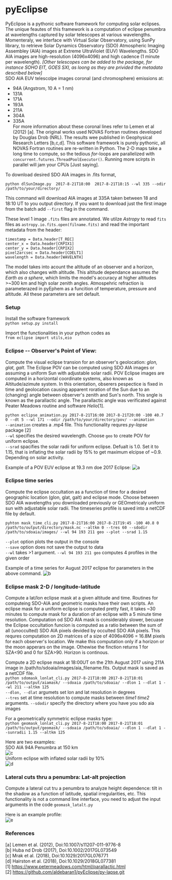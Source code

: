 # pyEclipse

PyEclipse is a pythonic software framework for computing solar eclipses. The unique feautes of this framework is a computation of eclipse penumbra at wavelengths captured by solar telescopes at various wavelengths. Momenteraly, we interface with Virtual Solar Observatory, using SunPy library, to retrieve Solar Dynamics Observatory (SDO) Atmospheric Imaging Assembley (AIA) images at Extreme UltraViolet (EUV) Wavelengths. SDO AIA images are high-resolution (4096x4096) and high cadence (1 minute per wavelength). *[Other telescopes can be added to the package, for instance SOHO EIT, GOES SXI, as loong as they are privided the metadata described below]*   
SDO AIA EUV telescolpe images coronal (and chromosphere) emissions at: 
- 94A (Angstrom, 10 A = 1 nm)
- 131A
- 171A
- 193A
- 211A
- 304A
- 335A    
For more information about these coronal lines refer to Lemen et al (2012) [a]. The original works used NOVAS Fortran routines developed by Douglas Drob (NRL). The results wee published in Geophysical Research Letters [b,c,d]. This software framework is purely pythonic, all NOVAS Fortran routines are re-written in Python. The 2-D maps take a long time to compute, so the tedious *for*-loops are parallelized with `concurrent.futures.ThreadPoolExecutor()`. Running more scirpts in parallel will jam your CPUs [Just saying].

To download desired SDO AIA images in .fits format, 

`python dlSunImage.py  2017-8-21T18:00  2017-8-21T18:15 --wl 335 --odir /path/to/your/directory/`

This command will download AIA images at 335A taken between 18 and 18:10 UT to you output directory. If you want to download just the first image from the batch add `--first` flag in the command.

These level 1 image `.fits` files are annotated. We utilze *Astropy* to read `fits` files as `astropy.io.fits.open(filname.fits)` and read the important metadata from the header:

`timestamp = Data.header[T_REC] `   
`center_x = Data.header[CRPIX1] `   
`center_y = Data.header[CRPIX2] `   
`pixel2arcsec = Data.header[CDELT1]`   
`wavelength = Data.header[WAVELNTH]`

The model takes into acount the altitude of an observer and a horizon, which also changes with altitude. This altitude dependance assumes *the Earth as a sphere*, which limits the model's accuracy at higher altitudes >~300 km and high solar zenith angles. Atmospehric refraction is parameterazed in pyEphem as a funcition of temperature, pressure and altitude. All these parameters are set default.

### Setup
Install the software framework  
`python setup.py install`

Import the functionalities in your python codes as   
`from eclipse import utils,eio`

### Eclipse -- Observer's Point of View:

Compute the visual eclipse transion for an observer's geolocation: *glon, glat, galt*. The Eclipse POV can be computed using SDO AIA images or assuming a uniform Sun with adjustable solar radii. POV Eclipse images are computed in a horizontal coordinate systems, also known as Altitude/azimute system. In this orientation, obserers pespectice is fixed in time and geolocation causing apparent roration of the Sun due to an (changing) angle between observer's zenith and Sun's north. This sngle is known as the parallactic angle. The parallactic angle was verificated against Peater Meadows routine and software *Helio*[1].  

`python eclipse_animation.py 2017-8-21T16:00 2017-8-21T20:00 -100 40.7 0 --dt 5 --wl 171 --odir /path/to/your/directory/pov/ --animation`     
`--animation` creates a .mp4 file. This functionality requres *py-lapse* package [2]    
`--wl` specifies the desired wavelength. Choose `geo` to create POV for uniform eclipse.     
`--srad` spacifies the solar radii for uniform eclipse. Defualt is 1.0. Set it to 1.15, that is inflating the solar radii by 15% to get maximum elcipse of ~0.9. Depending on solar activity.

Example of a POV EUV eclipse at 19.3 nm doe 2017 Eclipse:
![a](https://github.com/aldebaran1/pyEclipse/blob/master/misc/Aug2017_pov.gif)

### Eclipse time series

Compute the eclipse occultation as a function of time for a desired geographic location (glon, glat, galt) and eclipse mode. Choose between SDO AIA wavelengths you downloaded previously or GEOmetricaly uniform sun with adjustable solar radii. The timeseries profile is saved into a netCDF file by default.

`
pyhton mask_time_cli.py 2017-8-21T16:00 2017-8-21T19:45 -100 40.8 0 /path/to/output/directory/mask.nc --altkm 0 --tres 60 --sdodir /path/to/sdoaia/images/ --wl 94 193 211 geo --plot --srad 1.15
`

`--plot` option plots the output in the console  
`--save` option does not save the output to data  
`--wl` takes >1 argument. `--wl 94 193 211 geo` computes 4 profiles in the given order

Example of a time series for August 2017 eclipse for parameters in the above command.
![b](https://github.com/aldebaran1/pyEclipse/blob/master/misc/time_series_2017.png)

### Eclipse mask 2-D / longitude-latitude

Compute a lat/lon eclipse mask at a given altitude and time. Routines for computeing SDO-AIA and geometric masks have their own scripts. An eclipse mask for a uniform eclipse is computed pretty fast, it takes ~30 minutes to compute mask for a duration of an eclipse with a 5 minute time resolution. Computation od SDO AIA mask is considerably slower, becuase the Eclipse occultation funcion is computed as a ratio between the sum of all (unocculted) SDO AIA pixels devided by occulted SDO AIA pixels. This requres computation on 2D matrices of a size of 4096x4096 = 16.8M pixels for each observer's location. We make this computation only if a horizon or the moon apperars on the image. Othewise the finction returns 1 for SZA<90 and 0 for SZA>90. Horizon is continous.

Compute a 2D eclipse mask at 18:00UT on the 21th August 2017 using 211A image in /path/to/sdoaia/images/aia_filename.fits. Output mask is saved as a netCDF file.     
`python sdomask_lonlat_cli.py 2017-8-21T18:00 2017-8-21T18:01 /path/to/output/aiamask/ --sdoaia /path/to/sdoaia/ --dlon 1 --dlat 1 --wl 211 --altkm 125`    
`--dlon, --dlat` argumets set lon and lat resolution in degrees    
`--tres` set at time resolution to compute masks between *time1 time2* arguments.
`--sdodir` specify the directory where you have you sdo aia images  

For a geometrically symmetric eclipse masks type:     
`python geomask_lonlat_cli.py 2017-8-21T18:00 2017-8-21T18:01 /path/to/output/geomask/ --sdoaia /path/to/sdoaia/ --dlon 1 --dlat 1 --sunradii 1.15 --altkm 125`    

Here are two examples:   
SDO AIA 94A Penumbra at 150 km   
![c](https://github.com/aldebaran1/pyEclipse/blob/master/misc/aug2017_aia94A.gif)      
Uniform eclipse with inflated solar radii by 10%    
![d](https://github.com/aldebaran1/pyEclipse/blob/master/misc/Aug2017_geo1.1.gif)      

### Lateral cuts thru a penumbra: Lat-alt projection

Compute a lateral cut tru a penumbra to analyze height dependence: tilt in the shadow as a function of latitude, spatial irregularities, etc. This functionality is not a command line interface, you need to adjust the input arguments in the code `geomask_latalt.py`

Here is an example profile:    
![e](https://github.com/aldebaran1/pyEclipse/blob/master/misc/lat_alt_2017.png)

### References

[a] Lemen et al. (2012), Doi:10.1007/s11207-011-9776-8     
[b] Huba nd Drob (2017), Doi:10.1002/2017GL073549    
[c] Mrak et al. (2018), Doi:10.1029/2017GL076771     
[d] Hairston et al. (2018), Doi:10.1029/2018GL077381    
[1] https://www.petermeadows.com/html/parallactic.html    
[2] https://github.com/aldebaran1/pyEclipse/py-lapse.git    
